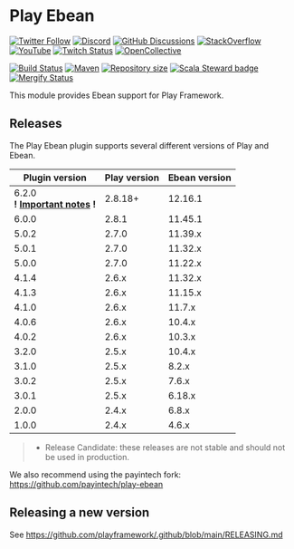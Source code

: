 # Play Ebean

[![Twitter Follow](https://img.shields.io/twitter/follow/playframework?label=follow&style=flat&logo=twitter&color=brightgreen)](https://twitter.com/playframework)
[![Discord](https://img.shields.io/discord/931647755942776882?logo=discord&logoColor=white)](https://discord.gg/g5s2vtZ4Fa)
[![GitHub Discussions](https://img.shields.io/github/discussions/playframework/playframework?&logo=github&color=brightgreen)](https://github.com/playframework/playframework/discussions)
[![StackOverflow](https://img.shields.io/static/v1?label=stackoverflow&logo=stackoverflow&logoColor=fe7a16&color=brightgreen&message=playframework)](https://stackoverflow.com/tags/playframework)
[![YouTube](https://img.shields.io/youtube/channel/views/UCRp6QDm5SDjbIuisUpxV9cg?label=watch&logo=youtube&style=flat&color=brightgreen&logoColor=ff0000)](https://www.youtube.com/channel/UCRp6QDm5SDjbIuisUpxV9cg)
[![Twitch Status](https://img.shields.io/twitch/status/playframework?logo=twitch&logoColor=white&color=brightgreen&label=live%20stream)](https://www.twitch.tv/playframework)
[![OpenCollective](https://img.shields.io/opencollective/all/playframework?label=financial%20contributors&logo=open-collective)](https://opencollective.com/playframework)

[![Build Status](https://github.com/playframework/play-ebean/actions/workflows/build-test.yml/badge.svg)](https://github.com/playframework/play-ebean/actions/workflows/build-test.yml)
[![Maven](https://img.shields.io/maven-central/v/com.typesafe.play/play-ebean_2.13.svg?logo=apache-maven)](https://mvnrepository.com/artifact/com.typesafe.play/play-ebean_2.13)
[![Repository size](https://img.shields.io/github/repo-size/playframework/play-ebean.svg?logo=git)](https://github.com/playframework/play-ebean)
[![Scala Steward badge](https://img.shields.io/badge/Scala_Steward-helping-blue.svg?style=flat&logo=data:image/png;base64,iVBORw0KGgoAAAANSUhEUgAAAA4AAAAQCAMAAAARSr4IAAAAVFBMVEUAAACHjojlOy5NWlrKzcYRKjGFjIbp293YycuLa3pYY2LSqql4f3pCUFTgSjNodYRmcXUsPD/NTTbjRS+2jomhgnzNc223cGvZS0HaSD0XLjbaSjElhIr+AAAAAXRSTlMAQObYZgAAAHlJREFUCNdNyosOwyAIhWHAQS1Vt7a77/3fcxxdmv0xwmckutAR1nkm4ggbyEcg/wWmlGLDAA3oL50xi6fk5ffZ3E2E3QfZDCcCN2YtbEWZt+Drc6u6rlqv7Uk0LdKqqr5rk2UCRXOk0vmQKGfc94nOJyQjouF9H/wCc9gECEYfONoAAAAASUVORK5CYII=)](https://scala-steward.org)
[![Mergify Status](https://img.shields.io/endpoint.svg?url=https://api.mergify.com/v1/badges/playframework/play-ebean&style=flat)](https://mergify.com)

This module provides Ebean support for Play Framework.

## Releases

The Play Ebean plugin supports several different versions of Play and Ebean.

| Plugin version                                                                                             | Play version | Ebean version |
|------------------------------------------------------------------------------------------------------------|--------------|---------------|
| 6.2.0<br>**! [Important notes](https://github.com/playframework/play-ebean/releases/tag/6.2.0-RC4) !**     | 2.8.18+      | 12.16.1       |
| 6.0.0                                                                                                      | 2.8.1        | 11.45.1       |
| 5.0.2                                                                                                      | 2.7.0        | 11.39.x       |
| 5.0.1                                                                                                      | 2.7.0        | 11.32.x       |
| 5.0.0                                                                                                      | 2.7.0        | 11.22.x       |
| 4.1.4                                                                                                      | 2.6.x        | 11.32.x       |
| 4.1.3                                                                                                      | 2.6.x        | 11.15.x       |
| 4.1.0                                                                                                      | 2.6.x        | 11.7.x        |
| 4.0.6                                                                                                      | 2.6.x        | 10.4.x        |
| 4.0.2                                                                                                      | 2.6.x        | 10.3.x        |
| 3.2.0                                                                                                      | 2.5.x        | 10.4.x        |
| 3.1.0                                                                                                      | 2.5.x        | 8.2.x         |
| 3.0.2                                                                                                      | 2.5.x        | 7.6.x         |
| 3.0.1                                                                                                      | 2.5.x        | 6.18.x        |
| 2.0.0                                                                                                      | 2.4.x        | 6.8.x         |
| 1.0.0                                                                                                      | 2.4.x        | 4.6.x         |

> * Release Candidate: these releases are not stable and should not be used in production.

We also recommend using the payintech fork: https://github.com/payintech/play-ebean

## Releasing a new version

See https://github.com/playframework/.github/blob/main/RELEASING.md
